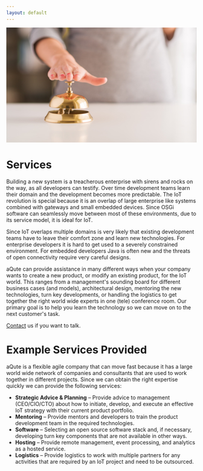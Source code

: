```yaml
---
layout: default
---
```


<img src="/img/services.jpg">

# Services

Building a new system is a treacherous enterprise with sirens and rocks on the way, as all developers can testify. Over
time development teams learn their domain and the development becomes more predictable. The IoT revolution is
special because it is an overlap of large enterprise like systems combined with gateways and small embedded devices. Since
OSGi software can seamlessly move between most of these environments, due to its service model, it is ideal for IoT.

Since IoT overlaps multiple domains is very likely that existing development teams have to leave their comfort zone and learn new
technologies. For enterprise developers it is hard to get used to a severely constrained environment. For embedded developers Java is
often new and the threats of open connectivity require very careful designs. 

aQute can provide assistance in many different ways when your company wants to create a new product, or modify an existing product,
for the IoT world. This ranges from a management's sounding board for different business cases (and models), architectural design, mentoring the new technologies,
turn key developments, or handling the logistics to get together the right world wide experts in one (tele) conference room. Our primary goal is to help 
you learn the technology so we can move on to the next customer's task.

[Contact](contact) us if you want to talk.

# Example Services Provided

aQute is a flexible agile company that can move fast because it has a large world wide network 
of companies and consultants that are used to work together in different projects. Since we can
obtain the right expertise quickly we can provide the following services:

* **Strategic Advice & Planning** – Provide advice to management (CEO/CIO/CTO) about how to initiate, develop, and execute an effective IoT strategy with their current product portfolio.
* **Mentoring** – Provide mentors and developers to train the product development team in the required technologies.
* **Software** – Selecting an open source software stack and, if necessary, developing turn key components that are not available in other ways.
* **Hosting** – Provide remote management, event processing, and analytics as a hosted service.
* **Logistics** – Provide logistics to work with multiple partners for any activities that are required by an IoT project and need to be outsourced.

